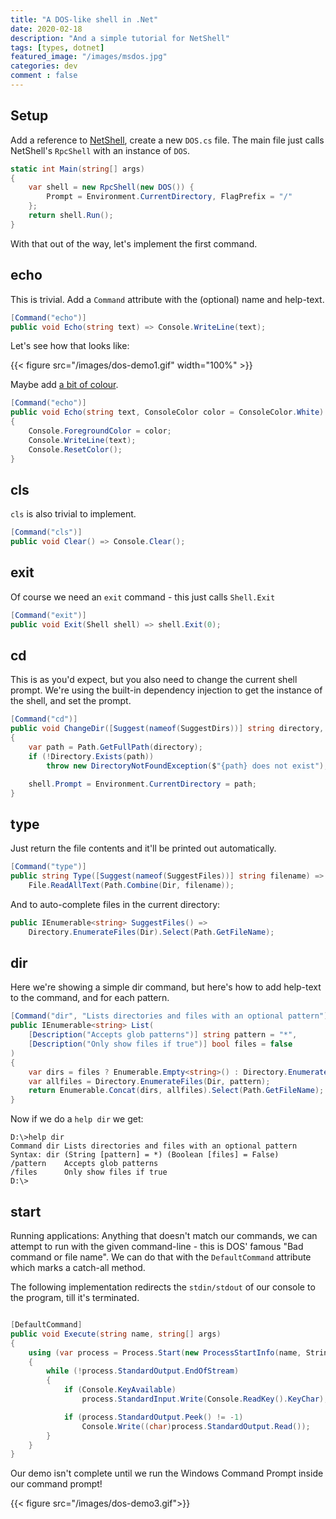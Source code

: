 ```yaml
---
title: "A DOS-like shell in .Net"
date: 2020-02-18
description: "And a simple tutorial for NetShell"
tags: [types, dotnet]
featured_image: "/images/msdos.jpg"
categories: dev
comment : false
---
```


## Setup

Add a reference to [NetShell](https://github.com/deviousasti/netshell), create a new `DOS.cs` file. The main file just calls NetShell's `RpcShell` with an instance of `DOS`.

```csharp
static int Main(string[] args)
{
    var shell = new RpcShell(new DOS()) { 
        Prompt = Environment.CurrentDirectory, FlagPrefix = "/" 
    };
    return shell.Run();
}
```

With that out of the way, let's implement the first command.

## echo

This is trivial. Add a `Command` attribute with the (optional) name and help-text.

```csharp
[Command("echo")]
public void Echo(string text) => Console.WriteLine(text);
```
Let's see how that looks like:

{{< figure src="/images/dos-demo1.gif" width="100%" >}}

Maybe add [a bit of colour](/images/dos-demo2.jpg).

```csharp
[Command("echo")]
public void Echo(string text, ConsoleColor color = ConsoleColor.White)
{
	Console.ForegroundColor = color;	
	Console.WriteLine(text);
	Console.ResetColor();
}
```

## cls

`cls` is also trivial to implement.

```csharp
[Command("cls")]
public void Clear() => Console.Clear();
```
## exit

Of course we need an `exit` command - this just calls `Shell.Exit`

```csharp
[Command("exit")]
public void Exit(Shell shell) => shell.Exit(0);
```

## cd

This is as you'd expect, but you also need to change the current shell prompt. We're using the built-in dependency injection to get the instance of the shell, and set the prompt.

```csharp
[Command("cd")]
public void ChangeDir([Suggest(nameof(SuggestDirs))] string directory, Shell shell)
{
    var path = Path.GetFullPath(directory);
    if (!Directory.Exists(path))
        throw new DirectoryNotFoundException($"{path} does not exist");

    shell.Prompt = Environment.CurrentDirectory = path;
}
```
## type

Just return the file contents and it'll be printed out automatically.

```csharp
[Command("type")]
public string Type([Suggest(nameof(SuggestFiles))] string filename) => 
	File.ReadAllText(Path.Combine(Dir, filename));
```
And to auto-complete files in the current directory:

```csharp
public IEnumerable<string> SuggestFiles() => 
	Directory.EnumerateFiles(Dir).Select(Path.GetFileName);
```
## dir

Here we're showing a simple dir command, but here's how to add help-text to the command, and for each pattern.

```csharp
[Command("dir", "Lists directories and files with an optional pattern")]
public IEnumerable<string> List(
	[Description("Accepts glob patterns")] string pattern = "*",
	[Description("Only show files if true")] bool files = false
)
{
	var dirs = files ? Enumerable.Empty<string>() : Directory.EnumerateDirectories(Dir, pattern);
	var allfiles = Directory.EnumerateFiles(Dir, pattern);
	return Enumerable.Concat(dirs, allfiles).Select(Path.GetFileName);
}
```
Now if we do a `help dir` we get:

```
D:\>help dir
Command dir Lists directories and files with an optional pattern
Syntax: dir (String [pattern] = *) (Boolean [files] = False)
/pattern    Accepts glob patterns
/files	    Only show files if true
D:\>
```

## start

Running applications: Anything that doesn't match our commands, we can attempt to run with the given command-line - this is DOS' famous "Bad command or file name". We can do that with the `DefaultCommand` attribute which marks a catch-all method.

The following implementation redirects the `stdin/stdout` of our console to the program, till it's terminated.

```csharp

[DefaultCommand]
public void Execute(string name, string[] args)
{
    using (var process = Process.Start(new ProcessStartInfo(name, String.Join(" ", args)) { RedirectStandardOutput = true, UseShellExecute = false }))
    {
        while (!process.StandardOutput.EndOfStream)
        {
            if (Console.KeyAvailable)
                process.StandardInput.Write(Console.ReadKey().KeyChar);

            if (process.StandardOutput.Peek() != -1)
                Console.Write((char)process.StandardOutput.Read());
        }
    }
}
```

Our demo isn't complete until we run the Windows Command Prompt inside our command prompt!

{{< figure src="/images/dos-demo3.gif">}}